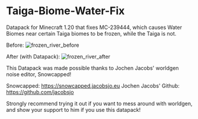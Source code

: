 # Taiga-Biome-Water-Fix
Datapack for Minecraft 1.20 that fixes MC-239444, which causes Water Biomes near certain Taiga biomes to be frozen, while the Taiga is not.

Before: 
![frozen_river_before](https://github.com/Quidvio/Taiga-Biome-Water-Fix/assets/105707614/fef0b4b4-75d2-4799-b61c-0300e42bcfad)

After (with Datapack):
![frozen_river_after](https://github.com/Quidvio/Taiga-Biome-Water-Fix/assets/105707614/9b77ded4-5aa7-4728-a9a7-54bc0e8c4773)


This Datapack was made possible thanks to Jochen Jacobs' worldgen noise editor, Snowcapped!

Snowcapped: https://snowcapped.jacobsjo.eu Jochen Jacobs' Github: https://github.com/jacobsjo

Strongly recommend trying it out if you want to mess around with worldgen, and show your support to him if you use this datapack!
